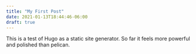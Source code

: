 ```yaml
---
title: "My First Post"
date: 2021-01-13T18:44:46-06:00
draft: true
---
```


This is a test of Hugo as a static site generator. So far it feels more powerful and polished than pelican. 
